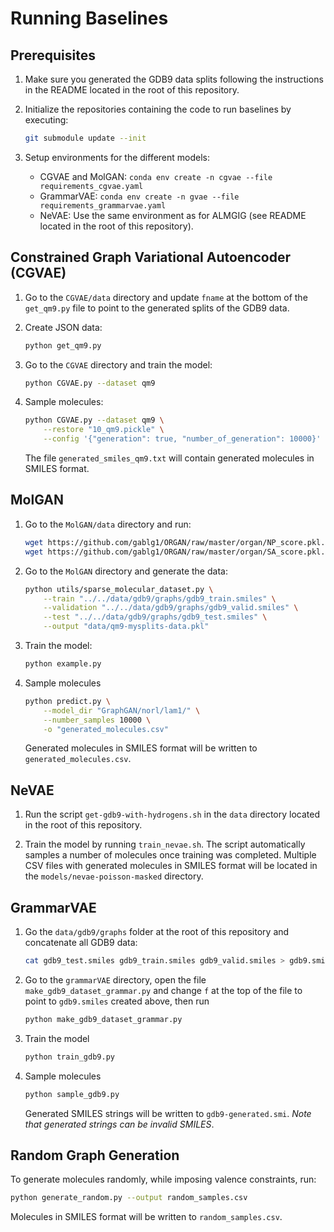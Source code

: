 # Running Baselines

## Prerequisites

1. Make sure you generated the GDB9 data splits following the instructions
   in the README located in the root of this repository.
2. Initialize the repositories containing the code to run baselines by
   executing:

   ```bash
   git submodule update --init
   ```
3. Setup environments for the different models:

    - CGVAE and MolGAN: `conda env create -n cgvae --file requirements_cgvae.yaml`
    - GrammarVAE: `conda env create -n gvae --file requirements_grammarvae.yaml`
    - NeVAE: Use the same environment as for ALMGIG (see README located
      in the root of this repository).


## Constrained Graph Variational Autoencoder (CGVAE)

1. Go to the `CGVAE/data` directory and update `fname` at the bottom
   of the `get_qm9.py` file to point to the generated splits of the GDB9 data.
2. Create JSON data:

    ```bash
    python get_qm9.py
    ```

3. Go to the `CGVAE` directory and train the model:

    ```bash
    python CGVAE.py --dataset qm9
    ```

4. Sample molecules:

    ```bash
    python CGVAE.py --dataset qm9 \
        --restore "10_qm9.pickle" \
        --config '{"generation": true, "number_of_generation": 10000}'
    ```

    The file `generated_smiles_qm9.txt` will contain generated molecules
    in SMILES format.


## MolGAN

1. Go to the `MolGAN/data` directory and run:

    ```bash
    wget https://github.com/gablg1/ORGAN/raw/master/organ/NP_score.pkl.gz
    wget https://github.com/gablg1/ORGAN/raw/master/organ/SA_score.pkl.gz
    ```

2. Go to the `MolGAN` directory and generate the data:

    ```bash
    python utils/sparse_molecular_dataset.py \
        --train "../../data/gdb9/graphs/gdb9_train.smiles" \
        --validation "../../data/gdb9/graphs/gdb9_valid.smiles" \
        --test "../../data/gdb9/graphs/gdb9_test.smiles" \
        --output "data/qm9-mysplits-data.pkl"
    ```

3. Train the model:

    ```bash
    python example.py
    ```

4. Sample molecules

    ```bash
    python predict.py \
        --model_dir "GraphGAN/norl/lam1/" \
        --number_samples 10000 \
        -o "generated_molecules.csv"
    ```

    Generated molecules in SMILES format will be written to
    `generated_molecules.csv`.


## NeVAE

1. Run the script `get-gdb9-with-hydrogens.sh` in the `data` directory
   located in the root of this repository.

2. Train the model by running `train_nevae.sh`. The script automatically
   samples a number of molecules once training was completed.
   Multiple CSV files with generated molecules in SMILES format will be
   located in the `models/nevae-poisson-masked` directory.


## GrammarVAE

1. Go the `data/gdb9/graphs` folder at the root of this repository and
   concatenate all GDB9 data:

    ```bash
    cat gdb9_test.smiles gdb9_train.smiles gdb9_valid.smiles > gdb9.smiles
    ```

2. Go to the `grammarVAE` directory, open the file
   `make_gdb9_dataset_grammar.py` and change `f` at the top
   of the file to point to `gdb9.smiles` created above, then run

    ```bash
    python make_gdb9_dataset_grammar.py
    ```

3. Train the model

    ```bash
    python train_gdb9.py
    ```

4. Sample molecules

    ```bash
    python sample_gdb9.py
    ```

    Generated SMILES strings will be written to `gdb9-generated.smi`.
    *Note that generated strings can be invalid SMILES*.


## Random Graph Generation

To generate molecules randomly, while imposing valence constraints, run:
```bash
python generate_random.py --output random_samples.csv
```
Molecules in SMILES format will be written to `random_samples.csv`.
